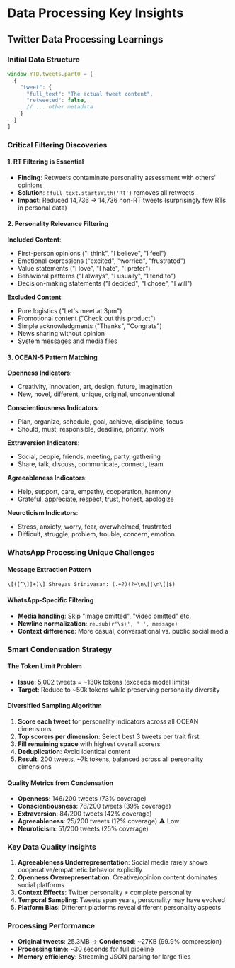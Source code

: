 # Data Processing Key Insights

## Twitter Data Processing Learnings

### Initial Data Structure
```javascript
window.YTD.tweets.part0 = [
  {
    "tweet": {
      "full_text": "The actual tweet content",
      "retweeted": false,
      // ... other metadata
    }
  }
]
```

### Critical Filtering Discoveries

#### 1. RT Filtering is Essential
- **Finding**: Retweets contaminate personality assessment with others' opinions
- **Solution**: `!full_text.startsWith('RT')` removes all retweets
- **Impact**: Reduced 14,736 → 14,736 non-RT tweets (surprisingly few RTs in personal data)

#### 2. Personality Relevance Filtering
**Included Content**:
- First-person opinions ("I think", "I believe", "I feel")
- Emotional expressions ("excited", "worried", "frustrated") 
- Value statements ("I love", "I hate", "I prefer")
- Behavioral patterns ("I always", "I usually", "I tend to")
- Decision-making statements ("I decided", "I chose", "I will")

**Excluded Content**:
- Pure logistics ("Let's meet at 3pm")
- Promotional content ("Check out this product")
- Simple acknowledgments ("Thanks", "Congrats") 
- News sharing without opinion
- System messages and media files

#### 3. OCEAN-5 Pattern Matching
**Openness Indicators**:
- Creativity, innovation, art, design, future, imagination
- New, novel, different, unique, original, unconventional

**Conscientiousness Indicators**: 
- Plan, organize, schedule, goal, achieve, discipline, focus
- Should, must, responsible, deadline, priority, work

**Extraversion Indicators**:
- Social, people, friends, meeting, party, gathering
- Share, talk, discuss, communicate, connect, team

**Agreeableness Indicators**:
- Help, support, care, empathy, cooperation, harmony
- Grateful, appreciate, respect, trust, honest, apologize

**Neuroticism Indicators**:
- Stress, anxiety, worry, fear, overwhelmed, frustrated
- Difficult, struggle, problem, trouble, concern, emotion

### WhatsApp Processing Unique Challenges

#### Message Extraction Pattern
```regex
\[([^\]]+)\] Shreyas Srinivasan: (.+?)(?=\n\[|\n‎\[|$)
```

#### WhatsApp-Specific Filtering
- **Media handling**: Skip "image omitted", "video omitted" etc.
- **Newline normalization**: `re.sub(r'\s+', ' ', message)`
- **Context difference**: More casual, conversational vs. public social media

### Smart Condensation Strategy

#### The Token Limit Problem
- **Issue**: 5,002 tweets = ~130k tokens (exceeds model limits)
- **Target**: Reduce to ~50k tokens while preserving personality diversity

#### Diversified Sampling Algorithm
1. **Score each tweet** for personality indicators across all OCEAN dimensions
2. **Top scorers per dimension**: Select best 3 tweets per trait first
3. **Fill remaining space** with highest overall scorers
4. **Deduplication**: Avoid identical content
5. **Result**: 200 tweets, ~7k tokens, balanced across all personality dimensions

#### Quality Metrics from Condensation
- **Openness**: 146/200 tweets (73% coverage)
- **Conscientiousness**: 78/200 tweets (39% coverage)
- **Extraversion**: 84/200 tweets (42% coverage)  
- **Agreeableness**: 25/200 tweets (12% coverage) ⚠️ Low
- **Neuroticism**: 51/200 tweets (25% coverage)

### Key Data Quality Insights

1. **Agreeableness Underrepresentation**: Social media rarely shows cooperative/empathetic behavior explicitly
2. **Openness Overrepresentation**: Creative/opinion content dominates social platforms
3. **Context Effects**: Twitter personality ≠ complete personality
4. **Temporal Sampling**: Tweets span years, personality may have evolved
5. **Platform Bias**: Different platforms reveal different personality aspects

### Processing Performance
- **Original tweets**: 25.3MB → **Condensed**: ~27KB (99.9% compression)
- **Processing time**: ~30 seconds for full pipeline
- **Memory efficiency**: Streaming JSON parsing for large files